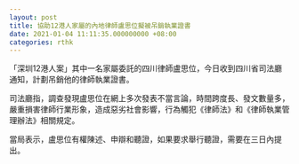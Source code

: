 ```yaml
---
layout: post
title: 協助12港人家屬的內地律師盧思位擬被吊銷執業證書
date: 2021-01-04 11:11:35.000000000 +08:00
categories: rthk
---
```


「深圳12港人案」其中一名家屬委託的四川律師盧思位，今日收到四川省司法廳通知，計劃吊銷他的律師執業證書。

司法廳指，調查發現盧思位在網上多次發表不當言論，時間跨度長、發文數量多，嚴重損害律師行業形象，造成惡劣社會影響，行為觸犯《律師法》和《律師執業管理辦法》相關規定。

當局表示，盧思位有權陳述、申辯和聽證，如果要求舉行聽證，需要在三日內提出。
